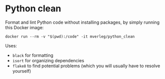 
# Python clean

Format and lint Python code without installing packages, by simply running this Docker image:

    docker run --rm -v "$(pwd):/code" -it mverleg/python_clean 

Uses:

* `black` for formatting
* `isort` for organizing dependencies
* `flake8` to find potential problems (which you will usually have to resolve yourself)

